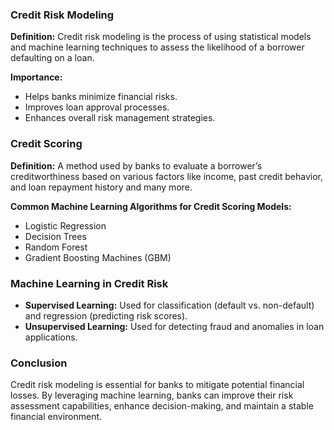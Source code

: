 ### Credit Risk Modeling

**Definition:** Credit risk modeling is the process of using statistical models and machine learning techniques to assess the likelihood of a borrower defaulting on a loan.

**Importance:**

- Helps banks minimize financial risks.
- Improves loan approval processes.
- Enhances overall risk management strategies.

### Credit Scoring

**Definition:** A method used by banks to evaluate a borrower’s creditworthiness based on various factors like income, past credit behavior, and loan repayment history and many more.


**Common Machine Learning Algorithms for Credit Scoring Models:**

- Logistic Regression
- Decision Trees
- Random Forest
- Gradient Boosting Machines (GBM)


### Machine Learning in Credit Risk

- **Supervised Learning:** Used for classification (default vs. non-default) and regression (predicting risk scores).
- **Unsupervised Learning:** Used for detecting fraud and anomalies in loan applications.


### Conclusion

Credit risk modeling is essential for banks to mitigate potential financial losses. By leveraging machine learning, banks can improve their risk assessment capabilities, 
enhance decision-making, and maintain a stable financial environment.
